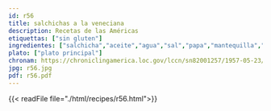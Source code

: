 ```yaml
---
id: r56
title: salchichas a la veneciana
description: Recetas de las Américas
etiquettas: ["sin gluten"]
ingredientes: ["salchicha","aceite","agua","sal","papa","mantequilla","leche","huevo"]
plato: ["plato principal"]
chronam: https://chroniclingamerica.loc.gov/lccn/sn82001257/1957-05-23/ed-1/seq-5/
jpg: r56.jpg
pdf: r56.pdf
---
```


{{< readFile file="./html/recipes/r56.html">}}